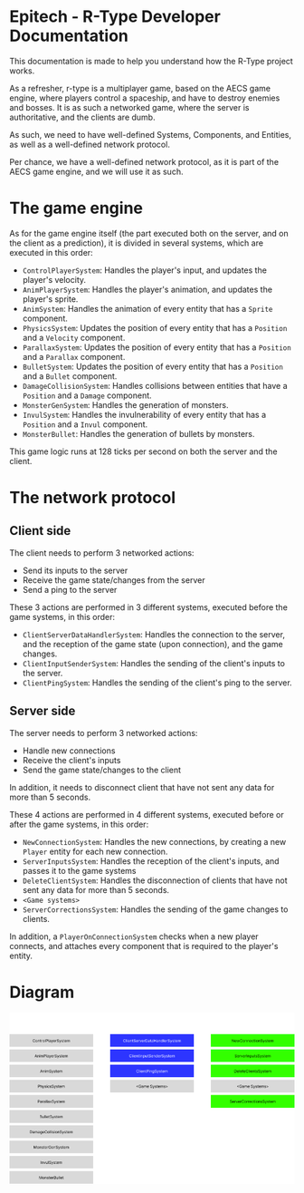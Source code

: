 # Epitech - R-Type Developer Documentation

This documentation is made to help you understand how the R-Type project works.

As a refresher, r-type is a multiplayer game, based on the AECS game engine, where players control a spaceship,
and have to destroy enemies and bosses. It is as such a networked game, where the server is authoritative, and the clients are dumb.

As such, we need to have well-defined Systems, Components, and Entities, as well as a well-defined network protocol.

Per chance, we have a well-defined network protocol, as it is part of the AECS game engine, and we will use it as such.

# The game engine

As for the game engine itself (the part executed both on the server, and on the client as a prediction), it is divided
in several systems, which are executed in this order:

- `ControlPlayerSystem`: Handles the player's input, and updates the player's velocity.
- `AnimPlayerSystem`: Handles the player's animation, and updates the player's sprite.
- `AnimSystem`: Handles the animation of every entity that has a `Sprite` component.
- `PhysicsSystem`: Updates the position of every entity that has a `Position` and a `Velocity` component.
- `ParallaxSystem`: Updates the position of every entity that has a `Position` and a `Parallax` component.
- `BulletSystem`: Updates the position of every entity that has a `Position` and a `Bullet` component.
- `DamageCollisionSystem`: Handles collisions between entities that have a `Position` and a `Damage` component.
- `MonsterGenSystem`: Handles the generation of monsters.
- `InvulSystem`: Handles the invulnerability of every entity that has a `Position` and a `Invul` component.
- `MonsterBullet`: Handles the generation of bullets by monsters.

This game logic runs at 128 ticks per second on both the server and the client.

# The network protocol

## Client side

The client needs to perform 3 networked actions:

- Send its inputs to the server
- Receive the game state/changes from the server
- Send a ping to the server

These 3 actions are performed in 3 different systems, executed before the game systems, in this order:

- `ClientServerDataHandlerSystem`: Handles the connection to the server, and the reception of the game state (upon connection), and the game changes.
- `ClientInputSenderSystem`: Handles the sending of the client's inputs to the server.
- `ClientPingSystem`: Handles the sending of the client's ping to the server.

## Server side

The server needs to perform 3 networked actions:

- Handle new connections
- Receive the client's inputs
- Send the game state/changes to the client

In addition, it needs to disconnect client that have not sent any data for more than 5 seconds.

These 4 actions are performed in 4 different systems, executed before or after the game systems, in this order:

- `NewConnectionSystem`: Handles the new connections, by creating a new `Player` entity for each new connection.
- `ServerInputsSystem`: Handles the reception of the client's inputs, and passes it to the game systems
- `DeleteClientSystem`: Handles the disconnection of clients that have not sent any data for more than 5 seconds.
- `<Game systems>`
- `ServerCorrectionsSystem`: Handles the sending of the game changes to clients.

In addition, a `PlayerOnConnectionSystem` checks when a new player connects, and attaches every component that is required to the player's entity.

# Diagram

![Diagram](./systems.png)
